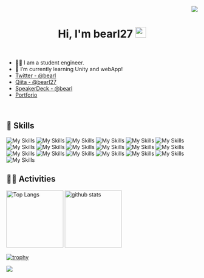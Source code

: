  <p align="right"> 
  <img src="https://komarev.com/ghpvc/?username=bearl27" />
 </p>


<h1 align="center">Hi, I'm bearl27  <img src="https://media.giphy.com/media/hvRJCLFzcasrR4ia7z/giphy.gif" width="28"></h1>
<br>

 - 👩‍🎓 I am a student engineer.
 - 🌱 I’m currently learning Unity and webApp!
 - [Twitter - @bearl](https://twitter.com/bearl_develop)
 - [Qiita - @bearl27](https://qiita.com/bearl27)
 - [SpeakerDeck - @bearl](https://speakerdeck.com/bearl27)
 - [Portforio](https://bearl27.github.io/)


<br>

## 🌱 Skills
![My Skills](https://skillicons.dev/icons?i=react)
![My Skills](https://skillicons.dev/icons?i=nextjs)
![My Skills](https://skillicons.dev/icons?i=mui)
![My Skills](https://skillicons.dev/icons?i=tailwind)
![My Skills](https://skillicons.dev/icons?i=html)
![My Skills](https://skillicons.dev/icons?i=css)
![My Skills](https://skillicons.dev/icons?i=js)
![My Skills](https://skillicons.dev/icons?i=ts)
![My Skills](https://skillicons.dev/icons?i=blender)
![My Skills](https://skillicons.dev/icons?i=figma)
![My Skills](https://skillicons.dev/icons?i=unity)
![My Skills](https://skillicons.dev/icons?i=cs)
![My Skills](https://skillicons.dev/icons?i=cpp)
![My Skills](https://skillicons.dev/icons?i=python)
![My Skills](https://skillicons.dev/icons?i=androidstudio)
![My Skills](https://skillicons.dev/icons?i=java)
![My Skills](https://skillicons.dev/icons?i=swift)
![My Skills](https://skillicons.dev/icons?i=firebase)
![My Skills](https://skillicons.dev/icons?i=github)



## 🏃‍♀️ Activities
 <p align="left"> 
  <img alt="Top Langs" height="150px" src="https://github-readme-stats.vercel.app/api/top-langs/?username=bearl27&layout=compact&count_private=true&show_icons=true&theme=tokyonight" />
  <img alt="github stats" height="150px" src="https://github-readme-stats.vercel.app/api?username=bearl27&count_private=true&show_icons=true&show_icons=true&theme=tokyonight" />
</p>

[![trophy](https://github-profile-trophy.vercel.app/?username=bearl27&theme=tokyonight&column=7)](https://github.com/bearl27/github-profile-trophy)


[![](https://github-readme-streak-stats.herokuapp.com/?user=bearl27&theme=tokyonight)](https://github-readme-streak-stats.herokuapp.com/?user=bearl27&theme=tokyonight)
